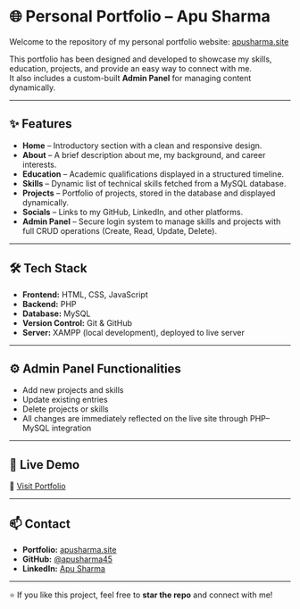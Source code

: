 # 🌐 Personal Portfolio – Apu Sharma

Welcome to the repository of my personal portfolio website: [apusharma.site](https://apusharma.site)  

This portfolio has been designed and developed to showcase my skills, education, projects, and provide an easy way to connect with me.  
It also includes a custom-built **Admin Panel** for managing content dynamically.

---

## ✨ Features

- **Home** – Introductory section with a clean and responsive design.  
- **About** – A brief description about me, my background, and career interests.  
- **Education** – Academic qualifications displayed in a structured timeline.  
- **Skills** – Dynamic list of technical skills fetched from a MySQL database.  
- **Projects** – Portfolio of projects, stored in the database and displayed dynamically.  
- **Socials** – Links to my GitHub, LinkedIn, and other platforms.  
- **Admin Panel** – Secure login system to manage skills and projects with full CRUD operations (Create, Read, Update, Delete).  

---

## 🛠️ Tech Stack

- **Frontend:** HTML, CSS, JavaScript  
- **Backend:** PHP  
- **Database:** MySQL  
- **Version Control:** Git & GitHub  
- **Server:** XAMPP (local development), deployed to live server  

---

## ⚙️ Admin Panel Functionalities

- Add new projects and skills  
- Update existing entries  
- Delete projects or skills  
- All changes are immediately reflected on the live site through PHP–MySQL integration  

---

## 🚀 Live Demo

🔗 [Visit Portfolio](https://apusharma.site)

---

## 📫 Contact

- **Portfolio:** [apusharma.site](https://apusharma.site)  
- **GitHub:** [@apusharma45](https://github.com/apusharma45)  
- **LinkedIn:** [Apu Sharma](https://linkedin.com/in/apusharma)  

---

⭐ If you like this project, feel free to **star the repo** and connect with me!
